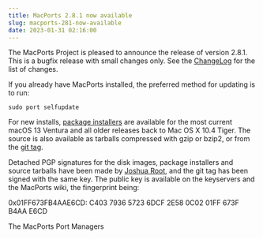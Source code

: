```yaml
---
title: MacPorts 2.8.1 now available
slug: macports-281-now-available
date: 2023-01-31 02:16:00
---
```


The MacPorts Project is pleased to announce the release of version
2.8.1. This is a bugfix release with small changes only. See the
[ChangeLog][1] for the list of changes.

If you already have MacPorts installed, the preferred method for
updating is to run:

    sudo port selfupdate

For new installs, [package installers][2] are available for the most current
macOS 13 Ventura and all older releases back to Mac OS X 10.4 Tiger. The
source is also available as tarballs compressed with gzip or bzip2, or from the
[git tag][3].

Detached PGP signatures for the disk images, package installers and
source tarballs have been made by [Joshua Root][4], and the git tag has
been signed with the same key. The public key is available on the
keyservers and the MacPorts wiki, the fingerprint being:

0x01FF673FB4AAE6CD: C403 7936 5723 6DCF 2E58  0C02 01FF 673F B4AA E6CD

The MacPorts Port Managers

[1]: <https://github.com/macports/macports-base/blob/release-2.8/ChangeLog>
[2]: <https://www.macports.org/install.php>
[3]: <https://github.com/macports/macports-base/releases/tag/v2.8.1>
[4]: <https://trac.macports.org/wiki/jmr>
